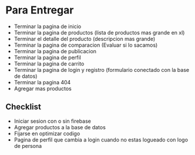 # Para Entregar
* Terminar la pagina de inicio
* Terminar la pagina de productos (lista de productos mas grande en xl)
* Terminar el detalle del producto (descripcion mas grande)
* Terminar la pagina de comparacion (Evaluar si lo sacamos)
* Terminar la pagina de publicacion
* Terminar la pagina de perfil
* Terminar la pagina de carrito
* Terminar la pagina de login y registro (formulario conectado con la base de datos)
* Terminar la pagina 404
* Agregar mas productos

## Checklist
* Iniciar sesion con o sin firebase
* Agregar productos a la base de datos
* Fijarse en optimizar codigo
* Pagina de perfil que cambia a login cuando no estas logueado con logo de persona
